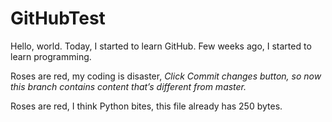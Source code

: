 # GitHubTest

Hello, world.
Today, I started to learn GitHub. Few weeks ago, I started to learn programming.

Roses are red,
my coding is disaster,
*Click Commit changes button, so now this branch contains content that’s different from master.*

Roses are red,
I think Python bites,
this file already has
250 bytes.

